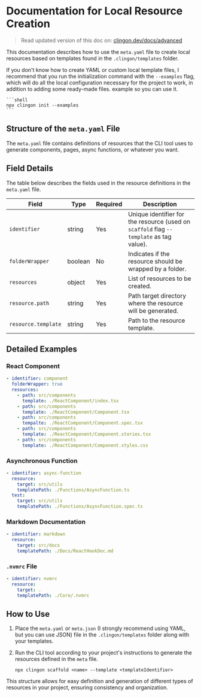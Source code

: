 # Documentation for Local Resource Creation

> Read updated version of this doc on: [clingon.dev/docs/advanced](https://www.clingon.dev/docs/advanced)

This documentation describes how to use the `meta.yaml` file to create local resources based on templates found in the `.clingon/templates` folder.

If you don't know how to create YAML or custom local template files, I recommend that you run the initialization command with the `--examples` flag, which will do all the local configuration necessary for the project to work, in addition to adding some ready-made files. example so you can use it.

    ```shell
    npx clingon init --examples
    ```

## Structure of the `meta.yaml` File

The `meta.yaml` file contains definitions of resources that the CLI tool uses to generate components, pages, async functions, or whatever you want.

## Field Details

The table below describes the fields used in the resource definitions in the `meta.yaml` file.

| Field               | Type    | Required | Description                                                                             |
| ------------------- | ------- | -------- | --------------------------------------------------------------------------------------- |
| `identifier`        | string  | Yes      | Unique identifier for the resource (used on `scaffold` flag `--template` as tag value). |
| `folderWrapper`     | boolean | No       | Indicates if the resource should be wrapped by a folder.                                |
| `resources`         | object  | Yes      | List of resources to be created.                                                        |
| `resource.path`     | string  | Yes      | Path target directory where the resource will be generated.                             |
| `resource.template` | string  | Yes      | Path to the resource template.                                                          |

## Detailed Examples

### React Component

```yaml
- identifier: component
  folderWrapper: true
  resources:
    - path: src/components
      template: ./ReactComponent/index.tsx
    - path: src/components
      template: ./ReactComponent/Component.tsx
    - path: src/components
      tempalte: ./ReactComponent/Component.spec.tsx
    - path: src/components
      template: ./ReactComponent/Component.stories.tsx
    - path: src/components
      template: ./ReactComponent/Component.styles.css
```

### Asynchronous Function

```yaml
- identifier: async-function
  resource:
    target: src/utils
    templatePath: ./Functions/AsyncFunction.ts
  test:
    target: src/utils
    templatePath: ./Functions/AsyncFunction.spec.ts
```

### Markdown Documentation

```yaml
- identifier: markdown
  resource:
    target: src/docs
    templatePath: ./Docs/ReactHookDoc.md
```

### `.nvmrc` File

```yaml
- identifier: nvmrc
  resource:
    target: .
    templatePath: ./Core/.nvmrc
```

## How to Use

1. Place the `meta.yaml` or `meta.json` (I strongly recommend using YAML, but you can use JSON) file in the `.clingon/templates` folder along with your templates.
2. Run the CLI tool according to your project's instructions to generate the resources defined in the `meta` file.

   ```shell
   npx clingon scaffold <name> --template <templateIdentifier>
   ```

This structure allows for easy definition and generation of different types of resources in your project, ensuring consistency and organization.

